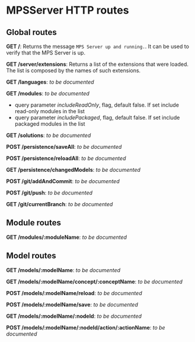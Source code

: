 # MPSServer HTTP routes

## Global routes

**GET /**: Returns the message `MPS Server up and running.`. It can be used to verify that the MPS Server is up.

**GET /server/extensions**: Returns a list of the extensions that were loaded. The list is composed by the names of such extensions. 

**GET /languages**: _to be documented_

**GET /modules**: _to be documented_

* query parameter _includeReadOnly_, flag, default false. If set include read-only modules in the list
* query parameter _includePackaged_, flag, default false. If set include packaged modules in the list

**GET /solutions**: _to be documented_

**POST /persistence/saveAll**: _to be documented_

**POST /persistence/reloadAll**: _to be documented_

**GET /persistence/changedModels**: _to be documented_

**POST /git/addAndCommit**: _to be documented_

**POST /git/push**: _to be documented_

**GET /git/currentBranch**: _to be documented_

## Module routes

**GET /modules/:moduleName**: _to be documented_

## Model routes

**GET /models/:modelName**: _to be documented_

**GET /models/:modelName/concept/:conceptName**: _to be documented_

**POST /models/:modelName/reload**: _to be documented_

**POST /models/:modelName/save**: _to be documented_

**GET /models/:modelName/:nodeId**: _to be documented_

**POST /models/:modelName/:nodeId/action/:actionName**: _to be documented_
